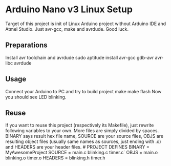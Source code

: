 # Arduino Nano v3 Linux Setup
Target of this project is init of Linux Arduino project without Arduino IDE and Atmel Studio. Just avr-gcc, make and avrdude. Good luck.

## Preparations
Install avr toolchain and avrdude
	sudo aptitude install avr-gcc gdb-avr avr-libc avrdude

## Usage
Connect your Arduino to PC and try to build project
	make
	make flash
Now you should see LED blinking.

## Reuse
If you want to reuse this project (respectively its Makefile), just rewrite following variables to your own. More files are simply divided by spaces. BINARY says result hex file name, SOURCE are your source files, OBJS are resulting object files (usually same names as sources, just ending with .o) and HEADERS are your header files.
    # PROJECT DEFINES
    BINARY = MyAwesomeProject
    SOURCE = main.c blinking.c timer.c`
    OBJS = main.o blinking.o timer.o
    HEADERS = blinking.h timer.h